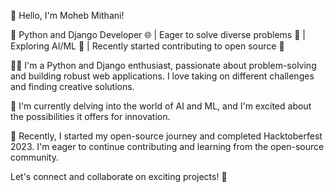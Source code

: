 👋 Hello, I'm Moheb Mithani!

🐍 Python and Django Developer 🌐 | Eager to solve diverse problems 🚀 | Exploring AI/ML 🤖 | Recently started contributing to open source 🌱

👨‍💻 I'm a Python and Django enthusiast, passionate about problem-solving and building robust web applications. I love taking on different challenges and finding creative solutions.

🔬 I'm currently delving into the world of AI and ML, and I'm excited about the possibilities it offers for innovation.

🌟 Recently, I started my open-source journey and completed Hacktoberfest 2023. I'm eager to continue contributing and learning from the open-source community.

Let's connect and collaborate on exciting projects! 🤝
